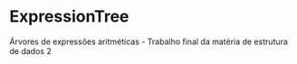 # ExpressionTree
Árvores de expressões aritméticas - Trabalho final da matéria de estrutura de dados 2
